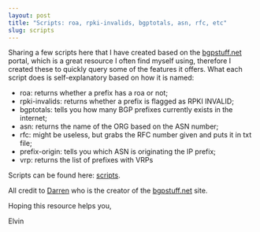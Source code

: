 ```yaml
---
layout: post
title: "Scripts: roa, rpki-invalids, bgptotals, asn, rfc, etc" 
slug: scripts
---
```


Sharing a few scripts here that I have created based on the [bgpstuff.net](https://bgpstuff.net) portal, which is a great resource I often find myself using, therefore I created these to quickly query some of the features it offers. What each script does is self-explanatory based on how it is named:

- roa: returns whether a prefix has a roa or not;
- rpki-invalids: returns whether a prefix is flagged as RPKI INVALID;
- bgptotals: tells you how many BGP prefixes currently exists in the internet;
- asn: returns the name of the ORG based on the ASN number;
- rfc: might be useless, but grabs the RFC number given and puts it in txt file;
- prefix-origin: tells you which ASN is originating the IP prefix;
- vrp: returns the list of prefixes with VRPs

Scripts can be found here: [scripts](https://github.com/eeariass/Code/tree/main/scripts).

All credit to [Darren](https://twitter.com/mellowdrifter) who is the creator of the [bgpstuff.net](https://bgpstuff.net) site.

Hoping this resource helps you, 

Elvin
